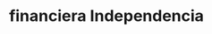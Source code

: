 ---
title: "financiera Independencia"
url: /aguascalientes/financiera-independencia/
shop: Leiher
---